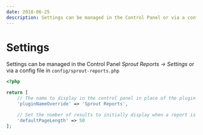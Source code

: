 ```yaml
---
date: 2018-06-25
description: Settings can be managed in the Control Panel or via a config file in config/sprout-reports.php
---
```


# Settings

Settings can be managed in the Control Panel _Sprout Reports → Settings_ or via a config file in `config/sprout-reports.php`

``` php
<?php

return [
    // The name to display in the control panel in place of the plugin name
    'pluginNameOverride' => 'Sprout Reports',

    // Set the number of results to initially display when a report is run
    'defaultPageLength' => 50
];
```